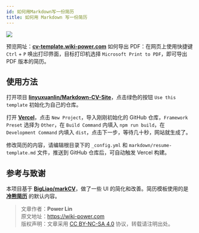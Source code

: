```yaml
---
id: 如何用Markdown写一份简历
title: 如何用 Markdown 写一份简历
---
```


![](https://wiki-media-1253965369.cos.ap-guangzhou.myqcloud.com/img/20210318220041.png)

预览网址：[**cv-template.wiki-power.com**](https://cv-template.wiki-power.com/)
如何导出 PDF：在网页上使用快捷键 `Ctrl` + `P` 唤出打印界面，目标打印机选择 `Microsoft Print to PDF`，即可导出 PDF 版本的简历。

## 使用方法

打开项目 [**linyuxuanlin/Markdown-CV-Site**](https://github.com/linyuxuanlin/Markdown-CV-Site)，点击绿色的按钮 `Use this template` 初始化为自己的仓库。

打开 [**Vercel**](https://vercel.com/)，点击 `New Project`，导入刚刚初始化的 GitHub 仓库，`Framework Preset` 选择为 `Other`，在 `Build Command` 内填入 `npm run build`，在 `Development Command` 内填入 `dist`，点击下一步，等待几十秒，网站就生成了。

修改简历的内容，请编辑根目录下的 `_config.yml` 和 `markdown/resume-template.md` 文件，推送到 GitHub 仓库后，可自动触发 Vercel 构建。

## 参考与致谢

本项目基于 [**BigLiao/markCV**](https://github.com/BigLiao/markCV)，做了一些 UI 的简化和改善。简历模板使用的是 [**冷熊简历**](https://cv.ftqq.com/) 的默认内容。

> 文章作者：**Power Lin**  
> 原文地址：<https://wiki-power.com>  
> 版权声明：文章采用 [CC BY-NC-SA 4.0](https://creativecommons.org/licenses/by/4.0/deed.zh) 协议，转载请注明出处。
